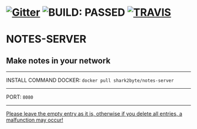 # [![Gitter](https://badges.gitter.im/Sharkbyteprojects/NOTES-SERVER.svg)](https://gitter.im/Sharkbyteprojects/NOTES-SERVER?utm_source=badge&utm_medium=badge&utm_campaign=pr-badge) ![BUILD: PASSED](https://fire-engine-icons.github.io/stable-unstable/SVG%20files/SHARK%20STABLE.svg) [![TRAVIS](https://api.travis-ci.org/Sharkbyteprojects/NOTES-SERVER.svg?branch=master)](https://travis-ci.org/Sharkbyteprojects/NOTES-SERVER/)
# NOTES-SERVER
## Make notes in your network

---
INSTALL COMMAND DOCKER: ```docker pull shark2byte/notes-server```

---
PORT: ```8080```

---
[Please leave the empty entry as it is, otherwise if you delete all entries, a malfunction may occur!](https://github.com/Sharkbyteprojects/NOTES-SERVER/issues/2)
